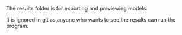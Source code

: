 The results folder is for exporting and previewing models.

It is ignored in git as anyone who wants to see the results can run the program. 
